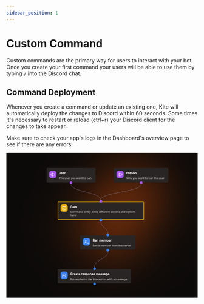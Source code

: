 ```yaml
---
sidebar_position: 1
---
```


# Custom Command

Custom commands are the primary way for users to interact with your bot. Once you create your first command your users will be able to use them by typing `/` into the Discord chat.

## Command Deployment

Whenever you create a command or update an existing one, Kite will automatically deploy the changes to Discord within 60 seconds.
Some times it's necessary to restart or reload (ctrl+r) your Discord client for the changes to take appear.

Make sure to check your app's logs in the Dashboard's overview page to see if there are any errors!

![Example Flow](./img/example-flow.png)
